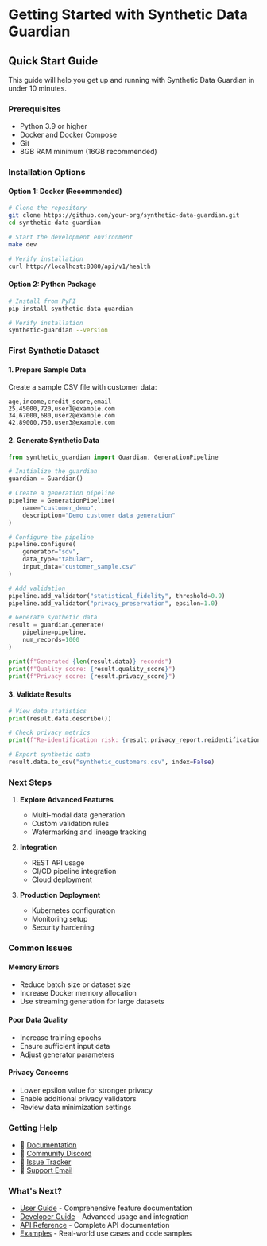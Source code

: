 # Getting Started with Synthetic Data Guardian

## Quick Start Guide

This guide will help you get up and running with Synthetic Data Guardian in under 10 minutes.

### Prerequisites

- Python 3.9 or higher
- Docker and Docker Compose
- Git
- 8GB RAM minimum (16GB recommended)

### Installation Options

#### Option 1: Docker (Recommended)

```bash
# Clone the repository
git clone https://github.com/your-org/synthetic-data-guardian.git
cd synthetic-data-guardian

# Start the development environment
make dev

# Verify installation
curl http://localhost:8080/api/v1/health
```

#### Option 2: Python Package

```bash
# Install from PyPI
pip install synthetic-data-guardian

# Verify installation
synthetic-guardian --version
```

### First Synthetic Dataset

#### 1. Prepare Sample Data

Create a sample CSV file with customer data:

```csv
age,income,credit_score,email
25,45000,720,user1@example.com
34,67000,680,user2@example.com
42,89000,750,user3@example.com
```

#### 2. Generate Synthetic Data

```python
from synthetic_guardian import Guardian, GenerationPipeline

# Initialize the guardian
guardian = Guardian()

# Create a generation pipeline
pipeline = GenerationPipeline(
    name="customer_demo",
    description="Demo customer data generation"
)

# Configure the pipeline
pipeline.configure(
    generator="sdv",
    data_type="tabular",
    input_data="customer_sample.csv"
)

# Add validation
pipeline.add_validator("statistical_fidelity", threshold=0.9)
pipeline.add_validator("privacy_preservation", epsilon=1.0)

# Generate synthetic data
result = guardian.generate(
    pipeline=pipeline,
    num_records=1000
)

print(f"Generated {len(result.data)} records")
print(f"Quality score: {result.quality_score}")
print(f"Privacy score: {result.privacy_score}")
```

#### 3. Validate Results

```python
# View data statistics
print(result.data.describe())

# Check privacy metrics
print(f"Re-identification risk: {result.privacy_report.reidentification_risk:.2%}")

# Export synthetic data
result.data.to_csv("synthetic_customers.csv", index=False)
```

### Next Steps

1. **Explore Advanced Features**
   - Multi-modal data generation
   - Custom validation rules
   - Watermarking and lineage tracking

2. **Integration**
   - REST API usage
   - CI/CD pipeline integration
   - Cloud deployment

3. **Production Deployment**
   - Kubernetes configuration
   - Monitoring setup
   - Security hardening

### Common Issues

#### Memory Errors
- Reduce batch size or dataset size
- Increase Docker memory allocation
- Use streaming generation for large datasets

#### Poor Data Quality
- Increase training epochs
- Ensure sufficient input data
- Adjust generator parameters

#### Privacy Concerns
- Lower epsilon value for stronger privacy
- Enable additional privacy validators
- Review data minimization settings

### Getting Help

- 📖 [Documentation](https://docs.your-org.com/synthetic-guardian)
- 💬 [Community Discord](https://discord.gg/your-org)
- 🐛 [Issue Tracker](https://github.com/your-org/synthetic-data-guardian/issues)
- 📧 [Support Email](mailto:support@terragonlabs.com)

### What's Next?

- [User Guide](user-guide.md) - Comprehensive feature documentation
- [Developer Guide](developer-guide.md) - Advanced usage and integration
- [API Reference](../api/) - Complete API documentation
- [Examples](../examples/) - Real-world use cases and code samples
